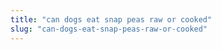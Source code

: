 ```yaml
---
title: "can dogs eat snap peas raw or cooked"
slug: "can-dogs-eat-snap-peas-raw-or-cooked"
---
```


